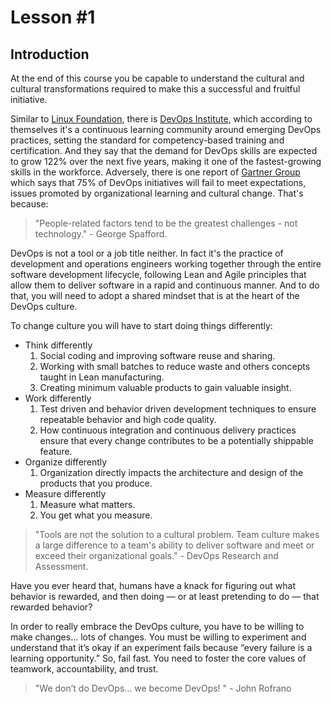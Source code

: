 # Lesson #1

## Introduction

At the end of this course you be capable to understand the cultural and cultural transformations required to make this a successful and fruitful initiative.

Similar to [Linux Foundation](https://www.linuxfoundation.org/), there is [DevOps Institute](https://www.devopsinstitute.com/), which according to themselves it's a continuous learning community around emerging DevOps practices, setting the standard for competency-based training and certification. And they say that the demand for DevOps skills are expected to grow 122% over the next five years, making it one of the fastest-growing skills in the workforce. Adversely, there is one report of [Gartner Group](https://www.gartner.com/en/about) which says that 75% of DevOps initiatives will fail to meet expectations, issues promoted by organizational learning and cultural change. That's because:

> "People-related factors tend to be the greatest challenges - not technology." - George Spafford.

DevOps is not a tool or a job title neither. In fact it's the practice of development and operations engineers working together through the entire software development lifecycle, following Lean and Agile principles that allow them to deliver software in a rapid and continuous manner. And to do that, you will need to adopt a shared mindset that is at the heart of the DevOps culture.

To change culture you will have to start doing things differently:

- Think differently
    1. Social coding and improving software reuse and sharing.
    2. Working with small batches to reduce waste and others concepts taught in Lean manufacturing.
    3. Creating minimum valuable products to gain valuable insight.
- Work differently
    1. Test driven and behavior driven development techniques to ensure repeatable behavior and high code quality.
    2. How continuous integration and continuous delivery practices ensure that every change contributes to be a potentially shippable feature.
- Organize differently
    1. Organization directly impacts the architecture and design of the products that you produce.
- Measure differently
    1. Measure what matters.
    2. You get what you measure.

> "Tools are not the solution to a cultural problem. Team culture makes a large difference to a team's ability to deliver software and meet or exceed their organizational goals." - DevOps Research and Assessment.

Have you ever heard that, humans have a knack for figuring out what behavior is rewarded, and then doing — or at least pretending to do — that rewarded behavior?

In order to really embrace the DevOps culture, you have to be willing to make changes… lots of changes. You must be willing to experiment and understand that it’s okay if an experiment fails
because “every failure is a learning opportunity.” So, fail fast. You need to foster the core values of teamwork, accountability, and trust.

> "We don’t do DevOps… we become DevOps! " - John Rofrano
